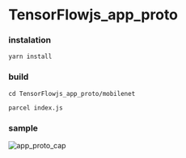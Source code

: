 # TensorFlowjs_app_proto

### instalation
```
yarn install
```

### build
```
cd TensorFlowjs_app_proto/mobilenet

parcel index.js
```

### sample
![app_proto_cap](https://github.com/freeman-as/TensorFlowjs_app_proto/blob/master/package.json/app_proto_cap.png)